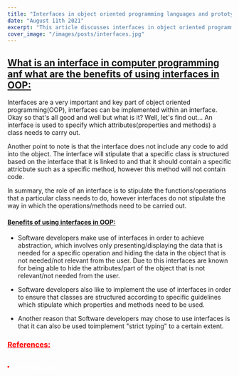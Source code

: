 ```yaml
---
title: "Interfaces in object oriented programming languages and prototype-based languages"
date: "August 11th 2021"
excerpt: "This article discusses interfaces in object oriented programming languages and prototype-based languages"
cover_image: "/images/posts/interfaces.jpg"
---
```


## <span style="text-decoration: underline">What is an interface in computer programming anf what are the benefits of using interfaces in OOP:</span>

Interfaces are a very important and key part of object oriented programming(OOP), interfaces can be implemented within an interface. Okay so that's all good and well but what is it? Well, let's find out... An interface is used to specify which attributes(properties and methods) a class needs to carry out.

Another point to note is that the interface does not include any code to add into the object. The interface will stipulate that a specific class is structured based on the interface that it is linked to and that it should contain a specific attricbute such as a specific method, however this method will not contain code.

In summary, the role of an interface is to stipulate the functions/operations that a particular class needs to do, however interfaces do not stipulate the way in which the operations/methods need to be carried out.

#### <span style="text-decoration: underline">Benefits of using interfaces in OOP:</span>

- Software developers make use of interfaces in order to achieve abstraction, which involves only presenting/displaying the data that is needed for a specific operation and hiding the data in the object that is not needed/not relevant from the user. Due to this interfaces are known for being able to hide the attributes/part of the object that is not relevant/not needed from the user.

- Software developers also like to implement the use of interfaces in order to ensure that classes are structured according to specific guidelines which stipulate which properties and methods need to be used.

- Another reason that Software developers may chose to use interfaces is that it can also be used toimplement "strict typing" to a certain extent.

### <span style="color: red; text-decoration: underline">References:</span>

<div style="font-size: 12px; color: red">
<br/>
<li>
<a href="https://www.dropbox.com/home/Luke%20-59210/Full%20Stack%20Web%20Developer/Task%2020?preview=WD+L3T20+-+Interview+Prep_+Interfaces.pdf" style="color: white" target="_blank">hyperiondev.com</a>
</li>

</div>
